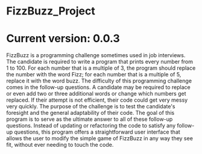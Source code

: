 # FizzBuzz_Project
# Current version: 0.0.3

FizzBuzz is a programming challenge sometimes used in job interviews. The candidate is required to write a program that prints every number from 1 to 100. 
For each number that is a multiple of 3, the program should replace the number with the word Fizz; for each number that is a multiple of 5, replace it with 
the word buzz. The difficulty of this programming challenge comes in the follow-up questions. A candidate may be required to replace or even add two or three 
additional words or change which numbers get replaced. If their attempt is not efficient, their code could get very messy very quickly. The purpose of the 
challenge is to test the candidate's foresight and the general adaptability of their code. The goal of this program is to serve as the ultimate answer to all 
of these follow-up questions. Instead of updating or refactoring the code to satisfy any follow-up questions, this program offers a straightforward user interface 
that allows the user to modify the simple game of FizzBuzz in any way they see fit, without ever needing to touch the code.